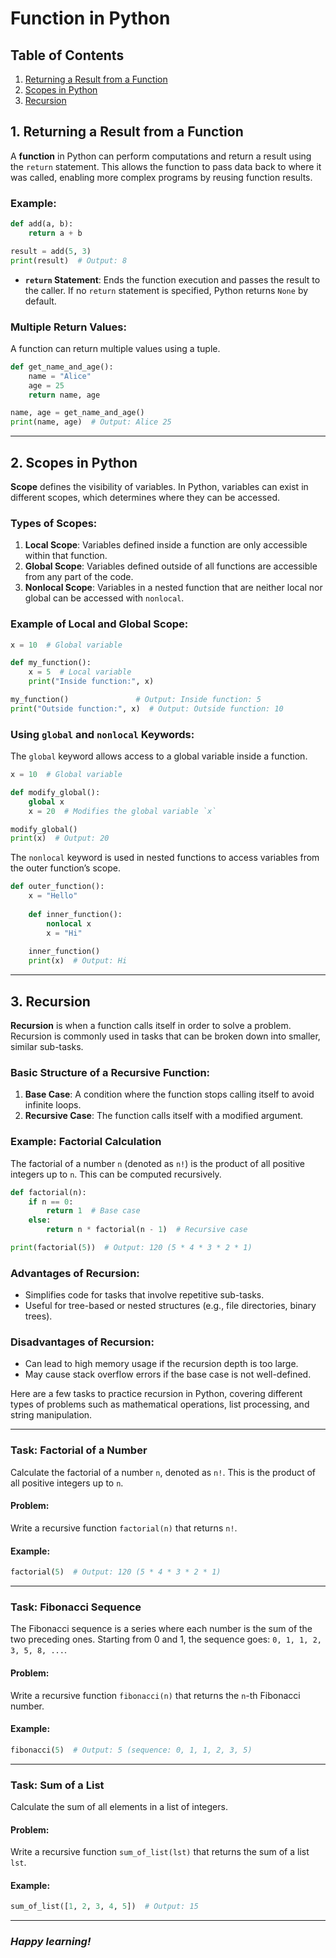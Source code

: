 #   Function in Python


## Table of Contents
1. [Returning a Result from a Function](#1-returning-a-result-from-a-function)
2. [Scopes in Python](#2-scopes-in-python)
3. [Recursion](#3-recursion)

## 1. Returning a Result from a Function

A **function** in Python can perform computations and return a result using the `return` statement. This allows the function to pass data back to where it was called, enabling more complex programs by reusing function results.

### Example:
```python
def add(a, b):
    return a + b

result = add(5, 3)
print(result)  # Output: 8
```

- **`return` Statement**: Ends the function execution and passes the result to the caller. If no `return` statement is specified, Python returns `None` by default.

### Multiple Return Values:
A function can return multiple values using a tuple.

```python
def get_name_and_age():
    name = "Alice"
    age = 25
    return name, age

name, age = get_name_and_age()
print(name, age)  # Output: Alice 25
```

---

## 2. Scopes in Python

**Scope** defines the visibility of variables. In Python, variables can exist in different scopes, which determines where they can be accessed.

### Types of Scopes:
1. **Local Scope**: Variables defined inside a function are only accessible within that function.
2. **Global Scope**: Variables defined outside of all functions are accessible from any part of the code.
3. **Nonlocal Scope**: Variables in a nested function that are neither local nor global can be accessed with `nonlocal`.

### Example of Local and Global Scope:
```python
x = 10  # Global variable

def my_function():
    x = 5  # Local variable
    print("Inside function:", x)

my_function()               # Output: Inside function: 5
print("Outside function:", x)  # Output: Outside function: 10
```

### Using `global` and `nonlocal` Keywords:
The `global` keyword allows access to a global variable inside a function. 
```python
x = 10  # Global variable

def modify_global():
    global x
    x = 20  # Modifies the global variable `x`

modify_global()
print(x)  # Output: 20
```
The `nonlocal` keyword is used in nested functions to access variables from the outer function’s scope.

```python
def outer_function():
    x = "Hello"
    
    def inner_function():
        nonlocal x
        x = "Hi"
        
    inner_function()
    print(x)  # Output: Hi
```

---

## 3. Recursion

**Recursion** is when a function calls itself in order to solve a problem. Recursion is commonly used in tasks that can be broken down into smaller, similar sub-tasks.

### Basic Structure of a Recursive Function:
1. **Base Case**: A condition where the function stops calling itself to avoid infinite loops.
2. **Recursive Case**: The function calls itself with a modified argument.

### Example: Factorial Calculation
The factorial of a number `n` (denoted as `n!`) is the product of all positive integers up to `n`. This can be computed recursively.

```python
def factorial(n):
    if n == 0:
        return 1  # Base case
    else:
        return n * factorial(n - 1)  # Recursive case

print(factorial(5))  # Output: 120 (5 * 4 * 3 * 2 * 1)
```

### Advantages of Recursion:
- Simplifies code for tasks that involve repetitive sub-tasks.
- Useful for tree-based or nested structures (e.g., file directories, binary trees).

### Disadvantages of Recursion:
- Can lead to high memory usage if the recursion depth is too large.
- May cause stack overflow errors if the base case is not well-defined.

Here are a few tasks to practice recursion in Python, covering different types of problems such as mathematical operations, list processing, and string manipulation.

---

### Task: Factorial of a Number

Calculate the factorial of a number `n`, denoted as `n!`. This is the product of all positive integers up to `n`.

#### Problem:
Write a recursive function `factorial(n)` that returns `n!`.

#### Example:
```python
factorial(5)  # Output: 120 (5 * 4 * 3 * 2 * 1)
```

---

### Task: Fibonacci Sequence

The Fibonacci sequence is a series where each number is the sum of the two preceding ones. Starting from 0 and 1, the sequence goes: `0, 1, 1, 2, 3, 5, 8, ...`.

#### Problem:
Write a recursive function `fibonacci(n)` that returns the `n`-th Fibonacci number.

#### Example:
```python
fibonacci(5)  # Output: 5 (sequence: 0, 1, 1, 2, 3, 5)
```

---

### Task: Sum of a List

Calculate the sum of all elements in a list of integers.

#### Problem:
Write a recursive function `sum_of_list(lst)` that returns the sum of a list `lst`.

#### Example:
```python
sum_of_list([1, 2, 3, 4, 5])  # Output: 15
```


---



### _Happy learning!_
